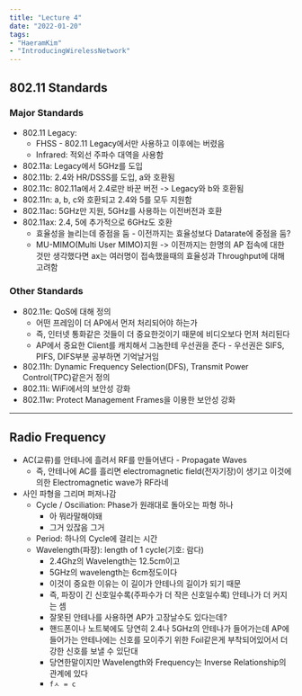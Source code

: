 ```yaml
---
title: "Lecture 4"
date: "2022-01-20"
tags:
- "HaeramKim"
- "IntroducingWirelessNetwork"
---
```

## 802.11 Standards
### Major Standards
* 802.11 Legacy:
	* FHSS - 802.11 Legacy에서만 사용하고 이후에는 버렸음
	* Infrared: 적외선 주파수 대역을 사용함
* 802.11a: Legacy에서 5GHz를 도입
* 802.11b: 2.4와 HR/DSSS를 도입, a와 호환됨
* 802.11c: 802.11a에서 2.4로만 바꾼 버전 -> Legacy와 b와 호환됨
* 802.11n: a, b, c와 호환되고 2.4와 5를 모두 지원함
* 802.11ac: 5GHz만 지원, 5GHz를 사용하는 이전버전과 호환
* 802.11ax: 2.4, 5에 추가적으로 6GHz도 호환
	* 효율성을 늘리는데 중점을 둠 - 이전까지는 효율성보다 Datarate에 중점을 둠?
	* MU-MIMO(Multi User MIMO)지원 -> 이전까지는 한명의 AP 접속에 대한 것만 생각했다면 ax는 여러명이 접속했을때의 효율성과 Throughput에 대해 고려함
### Other Standards
* 802.11e: QoS에 대해 정의
	* 어떤 프레임이 더 AP에서 먼저 처리되어야 하는가
	* 즉, 인터넷 통화같은 것들이 더 중요한것이기 때문에 비디오보다 먼저 처리된다
	* AP에서 중요한 Client를 캐치해서 그놈한테 우선권을 준다 - 우선권은 SIFS, PIFS, DIFS부분 공부하면 기억날거임
* 802.11h: Dynamic Frequency Selection(DFS), Transmit Power Control(TPC)같은거 정의
* 802.11i: WiFi에서의 보안성 강화
* 802.11w: Protect Management Frames을 이용한 보안성 강화
- - - -
## Radio Frequency
* AC(교류)를 안테나에 흘려서 RF를 만들어낸다 - Propagate Waves
	* 즉, 안테나에 AC를 흘리면 electromagnetic field(전자기장)이 생기고 이것에 의한 Electromagnetic wave가 RF라네
* 사인 파형을 그리며 퍼져나감
	* Cycle / Osciliation: Phase가 원래대로 돌아오는 파형 하나
		* 아 뭐라말해야돼
		* 그거 있잖음 그거
	* Period: 하나의 Cycle에 걸리는 시간
	* Wavelength(파장): length of 1 cycle(기호: 람다)
		* 2.4Ghz의 Wavelength는 12.5cm이고
		* 5GHz의 wavelength는 6cm정도이다
		* 이것이 중요한 이유는 이 길이가 안테나의 길이가 되기 때문
		* 즉, 파장이 긴 신호일수록(주파수가 더 작은 신호일수록) 안테나가 더 커지는 셈
		* 잘못된 안테나를 사용하면 AP가 고장날수도 있다는데?
		* 핸드폰이나 노트북에도 당연히 2.4나 5GHz의 안테나가 들어가는데 AP에 들어가는 안테나에는 신호를 모이주기 위한 Foil같은게 부착되어있어서 더 강한 신호를 보낼 수 있단대
		* 당연한말이지만 Wavelength와 Frequency는 Inverse Relationship의 관계에 있다
		* `fㅅ = c`
